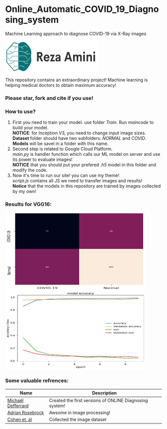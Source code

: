 # Online_Automatic_COVID_19_Diagnosing_system
Machine Learning approach to diagnose COVID-19 via X-Ray images

<img src="https://github.com/magnumical/Online_Automatic_COVID_19_Diagnosing_system/blob/master/logom.png" data-canonical-src="https://imreza.ir" width="300" height="100" />

This repository contains an extraordinary project! Machine learning is helping medical doctors to obtain maximum accuracy! 

### Please star, fork and cite if you use!

### How to use?
1. First you need to train your model. use folder _Train_. Run _maincode_ to build your model.<br>
<b>NOTICE</b>: for Inception V3, you need to change input image sizes. <br>
<b>Dataset </b> folder should have two subfolders. _NORMAL_ and _COVID_. <br>
<b>Models</b> will be savel in a folder with this name. 
2. Second step is related to Google Cloud Platform. <br>
_main.py_ is handler function which calls our ML model on server and use its power to evaluate images! <br>
<b>NOTICE</b> that you should put your prefered _.h5_ model in this folder and modify the code.
3. Now it's time to run our site! you can use my theme! <br>
_script.js_ contains all JS we need to transfer images and results!
<br> <b>Notice</b> that the models in this repository are trained by images collected by my own!

### Results for VGG16:
<img src="https://github.com/magnumical/Online_Automatic_COVID_19_Diagnosing_system/blob/master/img/confusinVGG16.png" data-canonical-src="https://imreza.ir" width="450" height="250" />
<img src="https://github.com/magnumical/Online_Automatic_COVID_19_Diagnosing_system/blob/master/img/historyvgg16.png" data-canonical-src="https://imreza.ir" width="450" height="250" />


### Some valuable refrences:
| Name | Description |
| --- | --- |
| [Michaël Defferrard](https://github.com/mantasbandonis/covid19-classification)| Created the first versions of ONLINE Diagnosing system! |
| [Adrian Rosebrock](https://www.pyimagesearch.com/2020/03/16/detecting-covid-19-in-x-ray-images-with-keras-tensorflow-and-deep-learning/) | Awsome in image processing!|
| [Cohen et. al](https://github.com/ieee8023/covid-chestxray-dataset) | Collected the image dataset|

